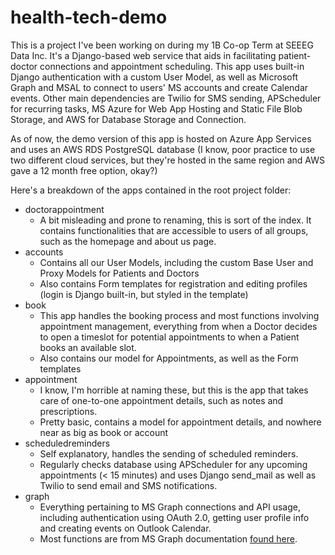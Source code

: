 # health-tech-demo

This is a project I've been working on during my 1B Co-op Term at SEEEG Data Inc.
It's a Django-based web service that aids in facilitating patient-doctor connections and appointment scheduling.
This app uses built-in Django authentication with a custom User Model, as well as Microsoft Graph and MSAL to connect to users' MS accounts and create Calendar events.
Other main dependencies are Twilio for SMS sending, APScheduler for recurring tasks, MS Azure for Web App Hosting and Static File Blob Storage, and AWS for Database Storage and Connection.

As of now, the demo version of this app is hosted on Azure App Services and uses an AWS RDS PostgreSQL database (I know, poor practice to use two different cloud services, but they're hosted in the same region and AWS gave a 12 month free option, okay?)

Here's a breakdown of the apps contained in the root project folder:

- doctorappointment
    * A bit misleading and prone to renaming, this is sort of the index. It contains functionalities that are accessible to users of all groups, such as the homepage and about us page.
- accounts
    * Contains all our User Models, including the custom Base User and Proxy Models for Patients and Doctors
    * Also contains Form templates for registration and editing profiles (login is Django built-in, but styled in the template)
- book
    * This app handles the booking process and most functions involving appointment management, everything from when a Doctor decides to open a timeslot for potential appointments to when a Patient books an available slot.
    * Also contains our model for Appointments, as well as the Form templates
- appointment
    * I know, I'm horrible at naming these, but this is the app that takes care of one-to-one appointment details, such as notes and prescriptions.
    * Pretty basic, contains a model for appointment details, and nowhere near as big as book or account
- scheduledreminders
    * Self explanatory, handles the sending of scheduled reminders.
    * Regularly checks database using APScheduler for any upcoming appointments (< 15 minutes) and uses Django send_mail as well as Twilio to send email and SMS notifications.
- graph
    * Everything pertaining to MS Graph connections and API usage, including authentication using OAuth 2.0, getting user profile info and creating events on Outlook Calendar.
    * Most functions are from MS Graph documentation [found here](https://docs.microsoft.com/en-us/graph/tutorials/python).
